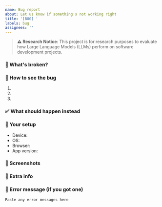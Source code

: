 ```yaml
---
name: Bug report
about: Let us know if something's not working right
title: '[BUG] '
labels: bug
assignees: ''
---
```


> **⚠️ Research Notice**: This project is for research purposes to evaluate how Large Language Models (LLMs) perform on software development projects.

### 👾 What's broken?
<!-- Tell us what's not working in simple terms -->

### 🔄 How to see the bug
<!-- What did you do when you found the problem? -->
1. 
2. 
3. 

### ✅ What should happen instead
<!-- What were you expecting to see? -->

### 📱 Your setup
<!-- These details help us figure things out -->
- Device: <!-- phone, laptop, etc. -->
- OS: <!-- Windows, Mac, Linux, iOS, Android -->
- Browser: <!-- Chrome, Firefox, Safari, etc. -->
- App version: <!-- if you know it -->

### 📸 Screenshots
<!-- If you have any pictures of the bug, drop them here -->

### 🧩 Extra info
<!-- Anything else that might help us understand the problem -->

### 💬 Error message (if you got one)
```
Paste any error messages here
``` 